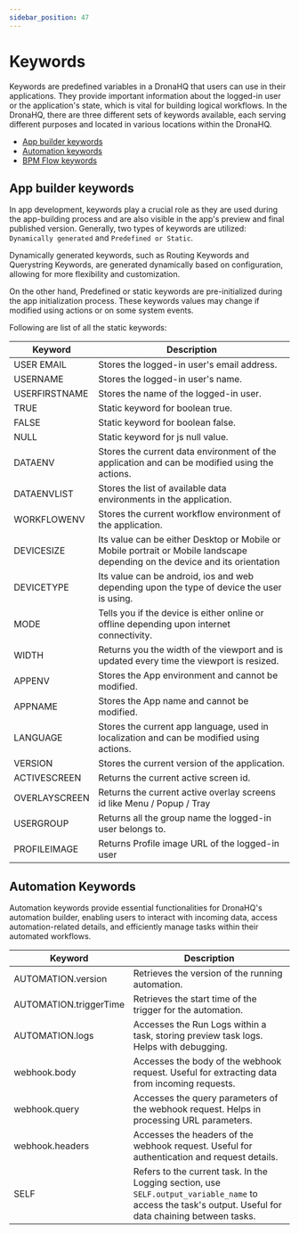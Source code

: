 ```yaml
---
sidebar_position: 47
---
```


# Keywords

Keywords are predefined variables in a DronaHQ that users can use in their applications. They provide important information about the logged-in user or the application's state, which is vital for building logical workflows. In the DronaHQ, there are three different sets of keywords available, each serving different purposes and located in various locations within the DronaHQ.

- [App builder keywords](#app-builder-keywords)
- [Automation keywords](#automation-keywords)
- [BPM Flow keywords](#bpm-flow-keywords)

## App builder keywords
In app development, keywords play a crucial role as they are used during the app-building process and are also visible in the app's preview and final published version. Generally, two types of keywords are utilized: `Dynamically generated` and `Predefined or Static`.

Dynamically generated keywords, such as Routing Keywords and Querystring Keywords, are generated dynamically based on configuration, allowing for more flexibility and customization.

On the other hand, Predefined or static keywords are pre-initialized during the app initialization process. These keywords values may change if modified using actions or on some system events.

Following are list of all the static keywords:

 | Keyword | Description |
 | ------------------- | ------------------- |
 | USER EMAIL | Stores the logged-in user's email address. |
 | USERNAME | Stores the logged-in user's name. |
 | USERFIRSTNAME | Stores the name of the logged-in user. |
 | TRUE | Static keyword for boolean true. |
 | FALSE | Static keyword for boolean false. |
 | NULL | Static keyword for js null value. |
 | DATAENV | Stores the current data environment of the application and can be modified using the actions. |
 | DATAENVLIST | Stores the list of available data environments in the application. |
 | WORKFLOWENV | Stores the current workflow environment of the application. |
 | DEVICESIZE | Its value can be either Desktop or Mobile or Mobile portrait or Mobile landscape depending on the device and its orientation |
 | DEVICETYPE | Its value can be android, ios and web depending upon the type of device the user is using. |
 | MODE | Tells you if the device is either online or offline depending upon internet connectivity. |
 | WIDTH | Returns you the width of the viewport and is updated every time the viewport is resized. |
 | APPENV | Stores the App environment and cannot be modified. |
 | APPNAME | Stores the App name and cannot be modified. |
 | LANGUAGE | Stores the current app language, used in localization and can be modified using actions. |
 | VERSION | Stores the current version of the application. |
 | ACTIVESCREEN | Returns the current active screen id. |
 | OVERLAYSCREEN | Returns the current active overlay screens id like Menu / Popup / Tray |
 | USERGROUP | Returns all the group name the logged-in user belongs to. |
 | PROFILEIMAGE | Returns Profile image URL of the logged-in user |



## Automation Keywords

Automation keywords provide essential functionalities for DronaHQ's automation builder, enabling users to interact with incoming data, access automation-related details, and efficiently manage tasks within their automated workflows.

| Keyword                | Description                                                                                   |
|------------------------|-----------------------------------------------------------------------------------------------|
| AUTOMATION.version     | Retrieves the version of the running automation.                                              |
| AUTOMATION.triggerTime | Retrieves the start time of the trigger for the automation.                                   |
| AUTOMATION.logs        | Accesses the Run Logs within a task, storing preview task logs. Helps with debugging.         |
| webhook.body           | Accesses the body of the webhook request. Useful for extracting data from incoming requests.  |
| webhook.query          | Accesses the query parameters of the webhook request. Helps in processing URL parameters.     |
| webhook.headers        | Accesses the headers of the webhook request. Useful for authentication and request details.   |
| SELF                   | Refers to the current task. In the Logging section, use `SELF.output_variable_name` to access the task's output. Useful for data chaining between tasks. |

